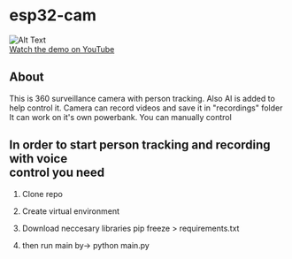 # esp32-cam
![Alt Text](https://media.canva.com/v2/image-resize/format:JPG/height:412/quality:92/uri:ifs%3A%2F%2F%2Ffb21f8b1-623b-432a-ac34-45b740fafc66/watermark:F/width:550?csig=AAAAAAAAAAAAAAAAAAAAAJedxUn7SMDUbb19ygSLVvJaW6XXJGNNlLN219Zmhpab&exp=1746193671&osig=AAAAAAAAAAAAAAAAAAAAAIDv4G2XiEWvQQ8KQ0hozsAk5xRLakD8Vu7ftEpTILXj&signer=media-rpc&x-canva-quality=thumbnail_large)
<br>
[Watch the demo on YouTube](https://youtu.be/XqcitDN1cJ0?si=JWIgyL7BiM4365Xf)

## About
This is 360 surveillance camera with person tracking. Also AI is added to help control it.
Camera can record videos and save it in "recordings" folder
It can work on it's own powerbank.
You can manually control 

## In order to start person tracking and recording with voice <br> control you need
1. Clone repo

2. Create virtual environment

3. Download neccesary libraries
   pip freeze > requirements.txt

4. then run main by->
   python main.py
